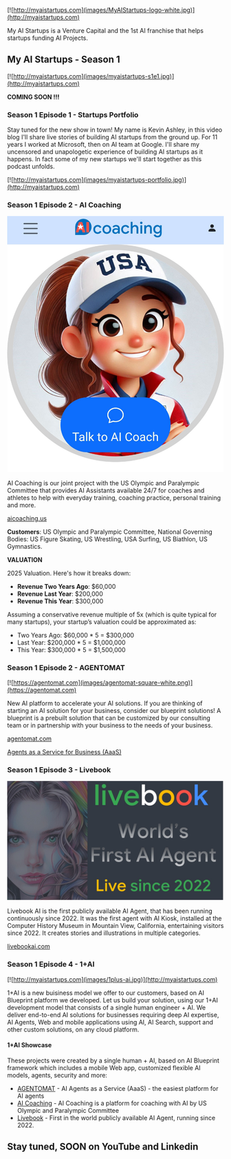 [![http://myaistartups.com](images/MyAIStartups-logo-white.jpg)](http://myaistartups.com)

My AI Startups is a Venture Capital and the 1st AI franchise that helps startups funding AI Projects.

## My AI Startups - Season 1 

[![http://myaistartups.com](images/myaistartups-s1e1.jpg)](http://myaistartups.com)

**COMING SOON !!!**

### Season 1 Episode 1 - Startups Portfolio

Stay tuned for the new show in town! My name is Kevin Ashley, in this video blog I'll share live stories of building AI startups from the ground up. For 11 years I worked at Microsoft, then on AI team at Google. I'll share my uncensored and unapologetic experience of building AI startups as it happens. In fact some of my new startups we'll start together as this podcast unfolds.

[![http://myaistartups.com](images/myaistartups-portfolio.jpg)](http://myaistartups.com)

### Season 1 Episode 2 - AI Coaching

[![AI Coaching](images/ai-coaching-thumbnail.jpg)](https://aicoaching.us)

AI Coaching is our joint project with the US Olympic and Paralympic Committee that provides AI Assistants available 24/7 for coaches and athletes to help with everyday training, coaching practice, personal training and more. 

[aicoaching.us](https://aicoaching.us)

**Customers**: US Olympic and Paralympic Committee, National Governing Bodies: US Figure Skating, US Wrestling, USA Surfing, US Biathlon, US Gymnastics.

**VALUATION**

2025 Valuation. Here's how it breaks down:
- **Revenue Two Years Ago**: $60,000
- **Revenue Last Year**: $200,000
- **Revenue This Year**: $300,000

Assuming a conservative revenue multiple of 5x (which is quite typical for many startups), your startup’s valuation could be approximated as:

- Two Years Ago: $60,000 * 5 = $300,000
- Last Year: $200,000 * 5 = $1,000,000
- This Year: $300,000 * 5 = $1,500,000

### Season 1 Episode 2 - AGENTOMAT

[![https://agentomat.com](images/agentomat-square-white.png)](https://agentomat.com)

New AI platform to accelerate your AI solutions. If you are thinking of starting an AI solution for your business, consider our blueprint solutions! A blueprint is a prebuilt solution that can be customized by our consulting team or in partnership with your business to the needs of your business. 

[agentomat.com](https://agentomat.com)

[Agents as a Service for Business (AaaS)](https://agentomat.com)

### Season 1 Episode 3 - Livebook

[![Livebook](images/livebookai.jpg)](https://livebookai.com)

Livebook AI is the first publicly available AI Agent, that has been running continuously since 2022. It was the first agent with AI Kiosk, installed at the Computer History Museum in Mountain View, California, entertaining visitors since 2022. It creates stories and illustrations in multiple categories.

[livebookai.com](https://livebookai.com)

### Season 1 Episode 4 - 1+AI

[![http://myaistartups.com](images/1plus-ai.jpg)](http://myaistartups.com)

1+AI is a new buisiness model we offer to our customers, based on AI Blueprint platform we developed. Let us build your solution, using our 1+AI development model that consists of a single human engineer + AI. We deliver end-to-end AI solutions for businesses requiring deep AI expertise, AI Agents, Web and mobile applications using AI, AI Search, support and other custom solutions, on any cloud platform.


#### 1+AI Showcase

These projects were created by a single human + AI, based on AI Blueprint framework which includes a mobile Web app, customized flexible AI models, agents, security and more:

- [AGENTOMAT](https://agentomat.com) - AI Agents as a Service (AaaS) - the easiest platform for AI agents
- [AI Coaching](https://aicoaching.us) - AI Coaching is a platform for coaching with AI by US Olympic and Paralympic Committee 
- [Livebook](https://livebookai.com) - First in the world publicly available AI Agent, running since 2022.

## Stay tuned, SOON on YouTube and Linkedin
